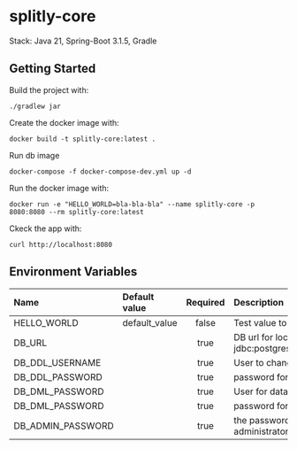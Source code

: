 # splitly-core

Stack: Java 21, Spring-Boot 3.1.5, Gradle

## Getting Started

Build the project with:

```shell
./gradlew jar
```

Create the docker image with:

```shell
docker build -t splitly-core:latest .
```
Run db image

```shell
docker-compose -f docker-compose-dev.yml up -d
```

Run the docker image with:

```shell
docker run -e "HELLO_WORLD=bla-bla-bla" --name splitly-core -p 8080:8080 --rm splitly-core:latest
```

Ckeck the app with:

```shell
curl http://localhost:8080
```

## Environment Variables

| Name              | Default value | Required | Description                                                             |
|:------------------|:--------------|:--------:|:------------------------------------------------------------------------|
| HELLO_WORLD       | default_value |  false   | Test value to check if env vars works                                   |
| DB_URL            |               |   true   | DB url for localhost jdbc:postgresql://localhost:5432/splitly_db        |
| DB_DDL_USERNAME   |               |   true   | User to change the database structure                                   |
| DB_DDL_PASSWORD   |               |   true   | password for  "DB_DDL_USERNAME"                                         |
| DB_DML_PASSWORD   |               |   true   | User for data manipulation                                              |
| DB_DML_PASSWORD   |               |   true   | password for  "DB_DML_PASSWORD"                                         |
| DB_ADMIN_PASSWORD |               |   true   | the password for the database administrator is the default user "admin" |


